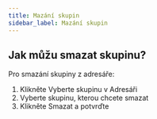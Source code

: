 ```yaml
---
title: Mazání skupin
sidebar_label: Mazání skupin
---
```


## Jak můžu smazat skupinu?
Pro smazání skupiny z adresáře:
1.	Klikněte Vyberte skupinu v Adresáři
2.	Vyberte skupinu, kterou chcete smazat
3.	Klikněte Smazat a potvrďte

